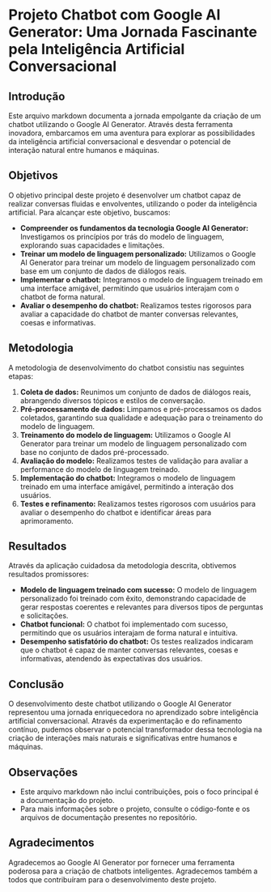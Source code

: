# Projeto Chatbot com Google AI Generator: Uma Jornada Fascinante pela Inteligência Artificial Conversacional

## Introdução

Este arquivo markdown documenta a jornada empolgante da criação de um chatbot utilizando o Google AI Generator. Através desta ferramenta inovadora, embarcamos em uma aventura para explorar as possibilidades da inteligência artificial conversacional e desvendar o potencial de interação natural entre humanos e máquinas.

## Objetivos

O objetivo principal deste projeto é desenvolver um chatbot capaz de realizar conversas fluidas e envolventes, utilizando o poder da inteligência artificial. Para alcançar este objetivo, buscamos:

- **Compreender os fundamentos da tecnologia Google AI Generator:** Investigamos os princípios por trás do modelo de linguagem, explorando suas capacidades e limitações.
- **Treinar um modelo de linguagem personalizado:** Utilizamos o Google AI Generator para treinar um modelo de linguagem personalizado com base em um conjunto de dados de diálogos reais.
- **Implementar o chatbot:** Integramos o modelo de linguagem treinado em uma interface amigável, permitindo que usuários interajam com o chatbot de forma natural.
- **Avaliar o desempenho do chatbot:** Realizamos testes rigorosos para avaliar a capacidade do chatbot de manter conversas relevantes, coesas e informativas.

## Metodologia

A metodologia de desenvolvimento do chatbot consistiu nas seguintes etapas:

1. **Coleta de dados:** Reunimos um conjunto de dados de diálogos reais, abrangendo diversos tópicos e estilos de conversação.
2. **Pré-processamento de dados:** Limpamos e pré-processamos os dados coletados, garantindo sua qualidade e adequação para o treinamento do modelo de linguagem.
3. **Treinamento do modelo de linguagem:** Utilizamos o Google AI Generator para treinar um modelo de linguagem personalizado com base no conjunto de dados pré-processado.
4. **Avaliação do modelo:** Realizamos testes de validação para avaliar a performance do modelo de linguagem treinado.
5. **Implementação do chatbot:** Integramos o modelo de linguagem treinado em uma interface amigável, permitindo a interação dos usuários.
6. **Testes e refinamento:** Realizamos testes rigorosos com usuários para avaliar o desempenho do chatbot e identificar áreas para aprimoramento.

## Resultados

Através da aplicação cuidadosa da metodologia descrita, obtivemos resultados promissores:

- **Modelo de linguagem treinado com sucesso:** O modelo de linguagem personalizado foi treinado com êxito, demonstrando capacidade de gerar respostas coerentes e relevantes para diversos tipos de perguntas e solicitações.
- **Chatbot funcional:** O chatbot foi implementado com sucesso, permitindo que os usuários interajam de forma natural e intuitiva.
- **Desempenho satisfatório do chatbot:** Os testes realizados indicaram que o chatbot é capaz de manter conversas relevantes, coesas e informativas, atendendo às expectativas dos usuários.

## Conclusão

O desenvolvimento deste chatbot utilizando o Google AI Generator representou uma jornada enriquecedora no aprendizado sobre inteligência artificial conversacional. Através da experimentação e do refinamento contínuo, pudemos observar o potencial transformador dessa tecnologia na criação de interações mais naturais e significativas entre humanos e máquinas.

## Observações

- Este arquivo markdown não inclui contribuições, pois o foco principal é a documentação do projeto.
- Para mais informações sobre o projeto, consulte o código-fonte e os arquivos de documentação presentes no repositório.

## Agradecimentos

Agradecemos ao Google AI Generator por fornecer uma ferramenta poderosa para a criação de chatbots inteligentes. Agradecemos também a todos que contribuíram para o desenvolvimento deste projeto.
